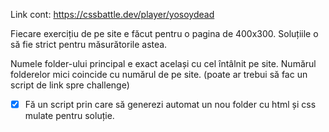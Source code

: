 Link cont: https://cssbattle.dev/player/yosoydead

Fiecare exercițiu de pe site e făcut pentru o pagina de 400x300. Soluțiile o să fie strict pentru măsurătorile astea.

Numele folder-ului principal e exact același cu cel întâlnit pe site. Numărul folderelor mici coincide cu numărul de pe site. (poate ar trebui să fac un script de link spre challenge)

- [x] Fă un script prin care să generezi automat un nou folder cu html și css mulate pentru soluție.
